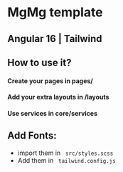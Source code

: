 # MgMg template

## Angular 16 | Tailwind 

## How to use it?

#### Create your pages in pages/
#### Add your extra layouts in /layouts
#### Use services in core/services

## Add Fonts: 

- import them in ``` src/styles.scss``` 
- Add them in ``` tailwind.config.js``` 